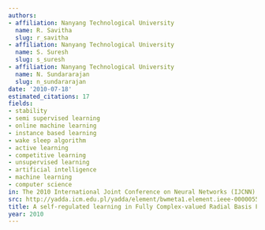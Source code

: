 ```yaml
---
authors:
- affiliation: Nanyang Technological University
  name: R. Savitha
  slug: r_savitha
- affiliation: Nanyang Technological University
  name: S. Suresh
  slug: s_suresh
- affiliation: Nanyang Technological University
  name: N. Sundararajan
  slug: n_sundararajan
date: '2010-07-18'
estimated_citations: 17
fields:
- stability
- semi supervised learning
- online machine learning
- instance based learning
- wake sleep algorithm
- active learning
- competitive learning
- unsupervised learning
- artificial intelligence
- machine learning
- computer science
in: The 2010 International Joint Conference on Neural Networks (IJCNN)
src: http://yadda.icm.edu.pl/yadda/element/bwmeta1.element.ieee-000005596781
title: A self-regulated learning in Fully Complex-valued Radial Basis Function Networks
year: 2010
---
```

